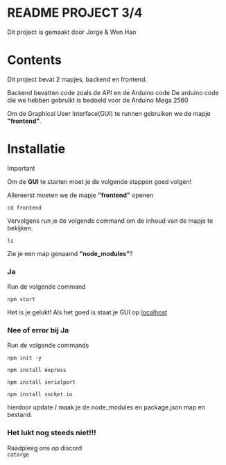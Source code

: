 ﻿# README PROJECT 3/4
Dit project is gemaakt door Jorge & Wen Hao
# Contents
Dit project bevat 2 mapjes, backend en frontend. 

Backend bevatten code zoals de API en de Arduino code
De arduino code die we hebben gebruikt is bedoeld voor de Arduino Mega 2560


Om de Graphical User Interface(GUI) te runnen gebruiken we de mapje **"frontend"**.

Installatie
===========
> [!IMPORTANT]
> Om de **GUI** te starten moet je de
> volgende stappen goed volgen!

Allereerst moeten we de mapje **"frontend"** openen
```
cd frontend
```

Vervolgens run je de volgende command om de inhoud van de mapje te bekijken.
```
ls
```
Zie je een map genaamd **"node_modules"**? 

### Ja
Run de volgende command
```
npm start
```
Het is je gelukt! Als het goed is staat je GUI op [localhost](http://localhost:3000/)


### Nee of error bij Ja
Run de volgende commands
```
npm init -y
```
```
npm install express
```
```
npm install serialport
```
```
npm install socket.io
```
hierdoor update / maak je de node_modules en package.json map en bestand.

### Het lukt nog steeds niet!!!
Raadpleeg ons op discord \
`catorge`
